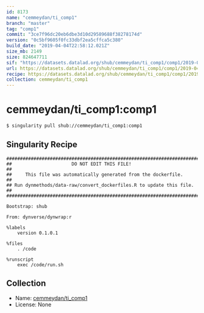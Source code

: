 ```yaml
---
id: 8173
name: "cemmeydan/ti_comp1"
branch: "master"
tag: "comp1"
commit: "3ce7f96dc20eb6dbe3d10d29589688f38278174d"
version: "0c5bf9605f0fc33dbf2ea5cffca5c380"
build_date: "2019-04-04T22:58:12.021Z"
size_mb: 2149
size: 824647711
sif: "https://datasets.datalad.org/shub/cemmeydan/ti_comp1/comp1/2019-04-04-3ce7f96d-0c5bf960/0c5bf9605f0fc33dbf2ea5cffca5c380.simg"
url: https://datasets.datalad.org/shub/cemmeydan/ti_comp1/comp1/2019-04-04-3ce7f96d-0c5bf960/
recipe: https://datasets.datalad.org/shub/cemmeydan/ti_comp1/comp1/2019-04-04-3ce7f96d-0c5bf960/Singularity
collection: cemmeydan/ti_comp1
---
```


# cemmeydan/ti_comp1:comp1

```bash
$ singularity pull shub://cemmeydan/ti_comp1:comp1
```

## Singularity Recipe

```singularity
########################################################################
##                      DO NOT EDIT THIS FILE!                        ##
##     This file was automatically generated from the dockerfile.     ##
## Run dynmethods/data-raw/convert_dockerfiles.R to update this file. ##
########################################################################

Bootstrap: shub

From: dynverse/dynwrap:r

%labels
    version 0.1.0.1

%files
    . /code

%runscript
    exec /code/run.sh
```

## Collection

 - Name: [cemmeydan/ti_comp1](https://github.com/cemmeydan/ti_comp1)
 - License: None

